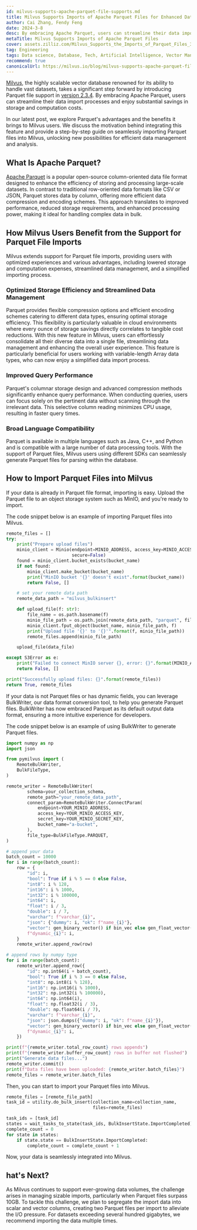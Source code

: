 ```yaml
---
id: milvus-supports-apache-parquet-file-supports.md
title: Milvus Supports Imports of Apache Parquet Files for Enhanced Data Processing Efficiency
author: Cai Zhang, Fendy Feng
date: 2024-3-8
desc: By embracing Apache Parquet, users can streamline their data import processes and enjoy substantial storage and computation cost savings.
metaTitle: Milvus Supports Imports of Apache Parquet Files
cover: assets.zilliz.com/Milvus_Supports_the_Imports_of_Parquet_Files_3288e755b8.png
tag: Engineering
tags: Data science, Database, Tech, Artificial Intelligence, Vector Management, Milvus
recommend: true
canonicalUrl: https://milvus.io/blog/milvus-supports-apache-parquet-file-supports.md
---
```


[Milvus](https://zilliz.com/what-is-milvus), the highly scalable vector database renowned for its ability to handle vast datasets, takes a significant step forward by introducing Parquet file support in [version 2.3.4](https://zilliz.com/blog/what-is-new-in-milvus-2-3-4). By embracing Apache Parquet, users can streamline their data import processes and enjoy substantial savings in storage and computation costs.

In our latest post, we explore Parquet's advantages and the benefits it brings to Milvus users. We discuss the motivation behind integrating this feature and provide a step-by-step guide on seamlessly importing Parquet files into Milvus, unlocking new possibilities for efficient data management and analysis.

## What Is Apache Parquet? 

[Apache Parquet](https://parquet.apache.org/) is a popular open-source column-oriented data file format designed to enhance the efficiency of storing and processing large-scale datasets. In contrast to traditional row-oriented data formats like CSV or JSON, Parquet stores data by column, offering more efficient data compression and encoding schemes. This approach translates to improved performance, reduced storage requirements, and enhanced processing power, making it ideal for handling complex data in bulk. 

## How Milvus Users Benefit from the Support for Parquet File Imports

Milvus extends support for Parquet file imports, providing users with optimized experiences and various advantages, including lowered storage and computation expenses, streamlined data management, and a simplified importing process.

### Optimized Storage Efficiency and Streamlined Data Management 

Parquet provides flexible compression options and efficient encoding schemes catering to different data types, ensuring optimal storage efficiency. This flexibility is particularly valuable in cloud environments where every ounce of storage savings directly correlates to tangible cost reductions. With this new feature in Milvus, users can effortlessly consolidate all their diverse data into a single file, streamlining data management and enhancing the overall user experience. This feature is particularly beneficial for users working with variable-length Array data types, who can now enjoy a simplified data import process. 

### Improved Query Performance 

Parquet's columnar storage design and advanced compression methods significantly enhance query performance. When conducting queries, users can focus solely on the pertinent data without scanning through the irrelevant data. This selective column reading minimizes CPU usage, resulting in faster query times. 

### Broad Language Compatibility

Parquet is available in multiple languages such as Java, C++, and Python and is compatible with a large number of data processing tools. With the support of Parquet files, Milvus users using different SDKs can seamlessly generate Parquet files for parsing within the database. 

## How to Import Parquet Files into Milvus 

If your data is already in Parquet file format, importing is easy. Upload the Parquet file to an object storage system such as MinIO, and you're ready to import. 

The code snippet below is an example of importing Parquet files into Milvus.


```python
remote_files = []
try:
    print("Prepare upload files")
    minio_client = Minio(endpoint=MINIO_ADDRESS, access_key=MINIO_ACCESS_KEY, secret_key=MINIO_SECRET_KEY,
                         secure=False)
    found = minio_client.bucket_exists(bucket_name)
    if not found:
        minio_client.make_bucket(bucket_name)
        print("MinIO bucket '{}' doesn't exist".format(bucket_name))
        return False, []

    # set your remote data path
    remote_data_path = "milvus_bulkinsert"

    def upload_file(f: str):
        file_name = os.path.basename(f)
        minio_file_path = os.path.join(remote_data_path, "parquet", file_name)
        minio_client.fput_object(bucket_name, minio_file_path, f)
        print("Upload file '{}' to '{}'".format(f, minio_file_path))
        remote_files.append(minio_file_path)

    upload_file(data_file)

except S3Error as e:
    print("Failed to connect MinIO server {}, error: {}".format(MINIO_ADDRESS, e))
    return False, []

print("Successfully upload files: {}".format(remote_files))
return True, remote_files
```

If your data is not Parquet files or has dynamic fields, you can leverage BulkWriter, our data format conversion tool, to help you generate Parquet files. BulkWriter has now embraced Parquet as its default output data format, ensuring a more intuitive experience for developers. 

The code snippet below is an example of using BulkWriter to generate Parquet files. 

```python
import numpy as np
import json

from pymilvus import (
    RemoteBulkWriter,
    BulkFileType,
)

remote_writer = RemoteBulkWriter(
        schema=your_collection_schema,
        remote_path="your_remote_data_path",
        connect_param=RemoteBulkWriter.ConnectParam(
            endpoint=YOUR_MINIO_ADDRESS,
            access_key=YOUR_MINIO_ACCESS_KEY,
            secret_key=YOUR_MINIO_SECRET_KEY,
            bucket_name="a-bucket",
        ),
        file_type=BulkFileType.PARQUET,
)

# append your data
batch_count = 10000
for i in range(batch_count):
    row = {
        "id": i,
        "bool": True if i % 5 == 0 else False,
        "int8": i % 128,
        "int16": i % 1000,
        "int32": i % 100000,
        "int64": i,
        "float": i / 3,
        "double": i / 7,
        "varchar": f"varchar_{i}",
        "json": {"dummy": i, "ok": f"name_{i}"},
        "vector": gen_binary_vector() if bin_vec else gen_float_vector(),
        f"dynamic_{i}": i,
    }
    remote_writer.append_row(row)

# append rows by numpy type
for i in range(batch_count):
    remote_writer.append_row({
        "id": np.int64(i + batch_count),
        "bool": True if i % 3 == 0 else False,
        "int8": np.int8(i % 128),
        "int16": np.int16(i % 1000),
        "int32": np.int32(i % 100000),
        "int64": np.int64(i),
        "float": np.float32(i / 3),
        "double": np.float64(i / 7),
        "varchar": f"varchar_{i}",
        "json": json.dumps({"dummy": i, "ok": f"name_{i}"}),
        "vector": gen_binary_vector() if bin_vec else gen_float_vector(),
        f"dynamic_{i}": i,
    })

print(f"{remote_writer.total_row_count} rows appends")
print(f"{remote_writer.buffer_row_count} rows in buffer not flushed")
print("Generate data files...")
remote_writer.commit()
print(f"Data files have been uploaded: {remote_writer.batch_files}")
remote_files = remote_writer.batch_files
```

Then, you can start to import your Parquet files into Milvus. 

```python
remote_files = [remote_file_path]
task_id = utility.do_bulk_insert(collection_name=collection_name,
                                 files=remote_files)

task_ids = [task_id]         
states = wait_tasks_to_state(task_ids, BulkInsertState.ImportCompleted)
complete_count = 0
for state in states:
    if state.state == BulkInsertState.ImportCompleted:
        complete_count = complete_count + 1
 ```

Now, your data is seamlessly integrated into Milvus.

## hat's Next?

As Milvus continues to support ever-growing data volumes, the challenge arises in managing sizable imports, particularly when Parquet files surpass 10GB. To tackle this challenge, we plan to segregate the import data into scalar and vector columns, creating two Parquet files per import to alleviate the I/O pressure. For datasets exceeding several hundred gigabytes, we recommend importing the data multiple times. 

